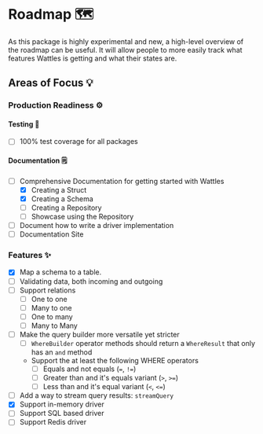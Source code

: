 # Roadmap 🗺️

As this package is highly experimental and new, a high-level overview of the roadmap can be useful. It will allow people to more easily track what features Wattles is getting and what their states are.

## Areas of Focus 💡

### Production Readiness ⚙️


#### Testing 🧪

- [ ] 100% test coverage for all packages

#### Documentation 🗒️

- [ ] Comprehensive Documentation for getting started with Wattles
  - [x] Creating a Struct
  - [x] Creating a Schema
  - [ ] Creating a Repository
  - [ ] Showcase using the Repository
- [ ] Document how to write a driver implementation
- [ ] Documentation Site

### Features ✨

- [x] Map a schema to a table.
- [ ] Validating data, both incoming and outgoing
- [ ] Support relations
  - [ ] One to one
  - [ ] Many to one
  - [ ] One to many
  - [ ] Many to Many
- [ ] Make the query builder more versatile yet stricter
  - [ ] `WhereBuilder` operator methods should return a `WhereResult` that only has an `and` method
  - Support the at least the following WHERE operators
    - [ ] Equals and not equals (`=`, `!=`)
    - [ ] Greater than and it's equals variant (`>`, `>=`)
    - [ ] Less than and it's equal variant (`<`, `<=`)
- [ ] Add a way to stream query results: `streamQuery`
- [x] Support in-memory driver
- [ ] Support SQL based driver
- [ ] Support Redis driver